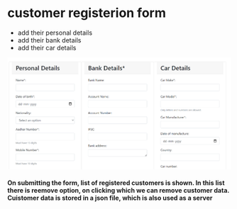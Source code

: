# customer registerion form
   -  add their personal details
   -  add their bank details
   -  add their car details

![Customer page](image.png)
####  On submitting the form, list of registered customers is shown. In this list there is reemove option, on clicking which we can remove customer data. Cuistomer data is stored in a json file, which is also used as a server

